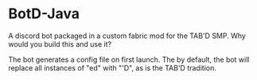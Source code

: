 # BotD-Java
A discord bot packaged in a custom fabric mod for the TAB'D SMP. Why would you build this and use it?

The bot generates a config file on first launch. The by default, the bot will replace all instances of "ed" with "'D", as is the TAB'D tradition.

